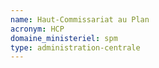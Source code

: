 ```yaml
---
name: Haut-Commissariat au Plan
acronym: HCP
domaine_ministeriel: spm
type: administration-centrale
---
```

